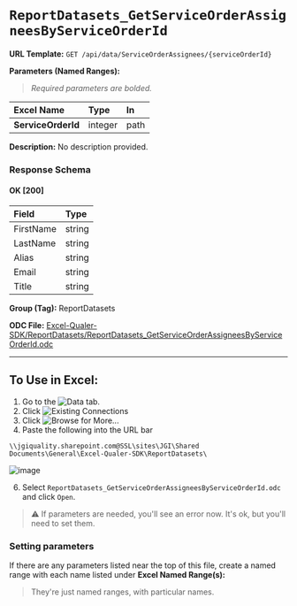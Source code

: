 # `ReportDatasets_GetServiceOrderAssigneesByServiceOrderId`
> 
    
**URL Template:**
`GET /api/data/ServiceOrderAssignees/{serviceOrderId}`

**Parameters (Named Ranges):**

> *Required parameters are bolded.*

| Excel Name         | Type    | In   |
|:-------------------|:--------|:-----|
| **ServiceOrderId** | integer | path |

**Description:**
No description provided.

### Response Schema

#### OK [200]

| Field     | Type   |
|:----------|:-------|
| FirstName | string |
| LastName  | string |
| Alias     | string |
| Email     | string |
| Title     | string |

**Group (Tag):**
ReportDatasets

**ODC File:**
[Excel-Qualer-SDK/ReportDatasets/ReportDatasets_GetServiceOrderAssigneesByServiceOrderId.odc](https://github.com/Johnson-Gage-Inspection-Inc/qualer-sdk-odc/blob/main/Excel-Qualer-SDK/ReportDatasets/ReportDatasets_GetServiceOrderAssigneesByServiceOrderId.odc)

---

To Use in Excel:
---

1. Go to the ![`Data`](https://github.com/user-attachments/assets/da437a70-57b3-4c5b-bb01-4910ece19ed1)
 tab.
3. Click ![Existing Connections](https://github.com/user-attachments/assets/a2f1ed67-b2e0-4c23-ac90-68c870e60289)
4. Click ![`Browse for More...`](https://github.com/user-attachments/assets/8e698494-6865-41e7-b6fa-043aea81809a)
5. Paste the following into the URL bar
```
\\jgiquality.sharepoint.com@SSL\sites\JGI\Shared Documents\General\Excel-Qualer-SDK\ReportDatasets\
```

![image](https://github.com/user-attachments/assets/1e1a8d87-0377-446d-aaf5-d78562991db3)

6. Select `ReportDatasets_GetServiceOrderAssigneesByServiceOrderId.odc` and click `Open`.

> ⚠️ If parameters are needed, you'll see an error now. It's ok, but you'll need to set them.

### Setting parameters
If there are any parameters listed near the top of this file, create a named range with each name listed under **Excel Named Range(s):**
> They're just named ranges, with particular names.
